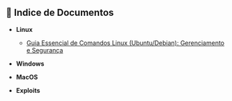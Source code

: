 ## 📂 Indice de Documentos


- **Linux**
  * [Guia Essencial de Comandos Linux (Ubuntu/Debian): Gerenciamento e Segurança](./Comandos_linux.md)

- **Windows**

- **MacOS**

- **Exploits**